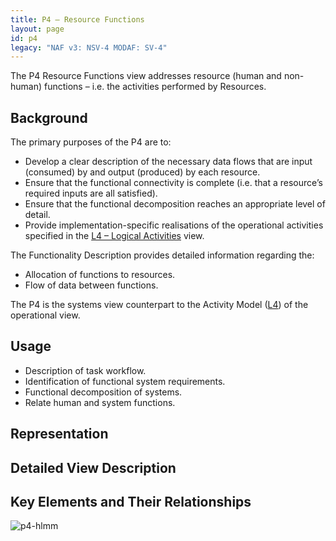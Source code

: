 ```yaml
---
title: P4 – Resource Functions
layout: page
id: p4
legacy: "NAF v3: NSV-4 MODAF: SV-4"
---
```



The P4 Resource Functions view addresses resource (human and non-human)
functions – i.e. the activities performed by Resources.

## Background

The primary purposes of the P4 are to:

-   Develop a clear description of the necessary data flows that are
    input (consumed) by and output (produced) by each resource.
-   Ensure that the functional connectivity is complete (i.e. that a
    resource’s required inputs are all satisfied).
-   Ensure that the functional decomposition reaches an appropriate
    level of detail.
-   Provide implementation-specific realisations of the operational
    activities specified in the [L4 – Logical Activities](l4.html) view.

The Functionality Description provides detailed information regarding
the:

-   Allocation of functions to resources.
-   Flow of data between functions.

The P4 is the systems view counterpart to the Activity Model ([L4](l4.html))
of the operational view.

## Usage

-   Description of task workflow.
-   Identification of functional system requirements.
-   Functional decomposition of systems.
-   Relate human and system functions.

## Representation

## Detailed View Description

## Key Elements and Their Relationships

![p4-hlmm](http://nafdocs.org/wp-content/uploads/2013/06/p4-hlmm.png)




